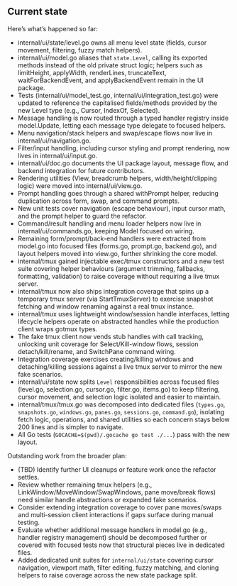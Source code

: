 ## Current state

Here’s what’s happened so far:

- internal/ui/state/level.go owns all menu level state (fields, cursor movement, filtering, fuzzy match helpers).
- internal/ui/model.go aliases that `state.Level`, calling its exported methods instead of the old private struct logic; helpers such as limitHeight, applyWidth, renderLines, truncateText, waitForBackendEvent, and applyBackendEvent remain in the UI package.
- Tests (internal/ui/model_test.go, internal/ui/integration_test.go) were updated to reference the capitalised fields/methods provided by the new Level type (e.g., Cursor, IndexOf, Selected).
- Message handling is now routed through a typed handler registry inside model.Update, letting each message type delegate to focused helpers.
- Menu navigation/stack helpers and swap/escape flows now live in internal/ui/navigation.go.
- Filter/input handling, including cursor styling and prompt rendering, now lives in internal/ui/input.go.
- internal/ui/doc.go documents the UI package layout, message flow, and backend integration for future contributors.
- Rendering utilities (View, breadcrumb helpers, width/height/clipping logic) were moved into internal/ui/view.go.
- Prompt handling goes through a shared withPrompt helper, reducing duplication across form, swap, and command prompts.
- New unit tests cover navigation (escape behaviour), input cursor math, and the prompt helper to guard the refactor.
- Command/result handling and menu loader helpers now live in internal/ui/commands.go, keeping Model focused on wiring.
- Remaining form/prompt/back-end handlers were extracted from model.go into focused files (forms.go, prompt.go, backend.go), and layout helpers moved into view.go, further shrinking the core model.
- internal/tmux gained injectable exec/tmux constructors and a new test suite covering helper behaviours (argument trimming, fallbacks, formatting, validation) to raise coverage without requiring a live tmux server.
- internal/tmux now also ships integration coverage that spins up a temporary tmux server (via StartTmuxServer) to exercise snapshot fetching and window renaming against a real tmux instance.
- internal/tmux uses lightweight window/session handle interfaces, letting lifecycle helpers operate on abstracted handles while the production client wraps gotmux types.
- The fake tmux client now vends stub handles with call tracking, unlocking unit coverage for Select/Kill-window flows, session detach/kill/rename, and SwitchPane command wiring.
- Integration coverage exercises creating/killing windows and detaching/killing sessions against a live tmux server to mirror the new fake scenarios.
- internal/ui/state now splits `Level` responsibilities across focused files (level.go, selection.go, cursor.go, filter.go, items.go) to keep filtering, cursor movement, and selection logic isolated and easier to maintain.
- internal/tmux/tmux.go was decomposed into dedicated files (`types.go`, `snapshots.go`, `windows.go`, `panes.go`, `sessions.go`, `command.go`), isolating fetch logic, operations, and shared utilities so each concern stays below 200 lines and is simpler to navigate.
- All Go tests (`GOCACHE=$(pwd)/.gocache go test ./...`) pass with the new layout.

Outstanding work from the broader plan:
- (TBD) Identify further UI cleanups or feature work once the refactor settles.
- Review whether remaining tmux helpers (e.g., LinkWindow/MoveWindow/SwapWindows, pane move/break flows) need similar handle abstractions or expanded fake scenarios.
- Consider extending integration coverage to cover pane moves/swaps and multi-session client interactions if gaps surface during manual testing.
- Evaluate whether additional message handlers in model.go (e.g., handler registry management) should be decomposed further or covered with focused tests now that structural pieces live in dedicated files.
- Added dedicated unit suites for `internal/ui/state` covering cursor navigation, viewport math, filter editing, fuzzy matching, and cloning helpers to raise coverage across the new state package split.
